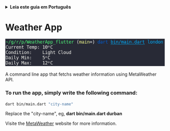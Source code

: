 <details>
<summary>
<strong> Leia este guia em Português </strong>
</summary>
    <ul>
        <li><a href="./README-PT-BR.md"> Português </a></li>
    </ul>

</details>

# Weather App

![metaweather-app-preview](./media/metaweather-app-preview.png)

A command line app that fetchs weather information using MetaWeather API.

### To run the app, simply write the following command:

```bash
dart bin/main.dart "city-name"
```

Replace the "city-name", eg, **dart bin/main.dart durban**

Visite the [MetaWeather](https://www.metaweather.com/) website for more information.
